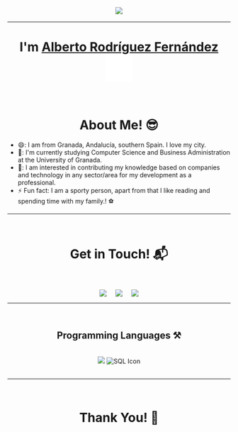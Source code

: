 <p align="center">
  <img src="https://miro.medium.com/max/2048/1*OohqW5DGh9CQS4hLY5FXzA.png" height="230"/>
</p>
<hr>
<h1 align="center">I'm <a href="https://github.com/AlbertoRodriguezFernandez">Alberto Rodríguez Fernández<a><img src="https://github.com/Kathryn-Jie/Kathryn-Jie/blob/main/wave.gif" width="60px"/></h1>
<Br>
<h1 align="center">About Me! 😎</h1>

- 😄: I am from Granada, Andalucía, southern Spain. I love my city.
- 🏫: I'm currently studying Computer Science and Business Administration at the University of Granada.
- 🔭: I am interested in contributing my knowledge based on companies and technology in any sector/area for my development as a professional.
- ⚡  Fun fact: I am a sporty person, apart from that I like reading and spending time with my family.! ⚽
  
<hr>
<Br>
<h1 align="center">Get in Touch! 📬</h1>
<Br>
<p align="center">
<a href="https://www.linkedin.com/in/alberto-rodguez-ferndz/" target="blank"><img align="center" src="https://img.shields.io/badge/Alberto Rodriguez Fernandez-0077B5?style=for-the-badge&logo=linkedin&logoColor=white" /></a> &nbsp;&nbsp;&nbsp;  <a href="mailto:arf170903@gmail.com" target="blank"><img align="center" src="https://img.shields.io/badge/arf170903@gmail.com-D14836?style=for-the-badge&logo=gmail&logoColor=white" /></a>    &nbsp;&nbsp;&nbsp;       <a href="https://github.com/AlbertoRodriguezFernandez" target="blank"><img align="center" src="https://img.shields.io/badge/AlbertoRodriguezFernandez-100000?style=for-the-badge&logo=github&logoColor=white" /></a>
</p>

<hr>
<Br>
<h2 align="center">Programming Languages ⚒️</h2>
<br/>
<div align="center">
    <img src="https://skillicons.dev/icons?i=vscode,github,cpp,c,ruby,python,java" /> 
    <img src="https://img.icons8.com/ios-filled/50/sql.png" alt="SQL Icon" />
</div>
    
<Br>
<hr>
<Br>
<h1 align="center">Thank You! 🤵</h1>
